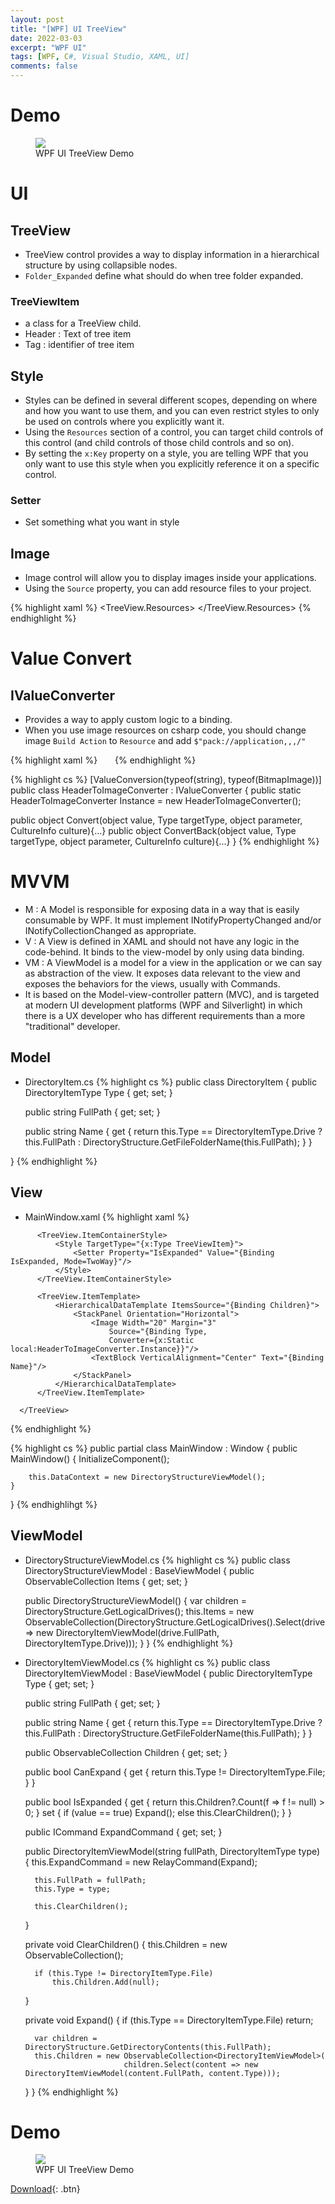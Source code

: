 ```yaml
---
layout: post
title: "[WPF] UI TreeView"
date: 2022-03-03
excerpt: "WPF UI"
tags: [WPF, C#, Visual Studio, XAML, UI]
comments: false
---
```


# Demo

<figure>
  <a href="/assets/img/posts/wpf_ui_treeview/demo.jpg"><img src="/assets/img/posts/wpf_ui_treeview/demo.jpg"></a>
	<figcaption>WPF UI TreeView Demo</figcaption>
</figure>

# UI

## TreeView
  - TreeView control provides a way to display information in a hierarchical structure by using collapsible nodes.
  - `Folder_Expanded` define what should do when tree folder expanded.

### TreeViewItem
  - a class for a TreeView child.
  - Header : Text of tree item
  - Tag : identifier of tree item

## Style
  - Styles can be defined in several different scopes, depending on where and how you want to use them, and you can even restrict styles to only be used on controls where you explicitly want it.
  - Using the `Resources` section of a control, you can target child controls of this control (and child controls of those child controls and so on).
  - By setting the `x:Key` property on a style, you are telling WPF that you only want to use this style when you explicitly reference it on a specific control. 

### Setter
  - Set something what you want in style

## Image
  - Image control will allow you to display images inside your applications.
  - Using the `Source` property, you can add resource files to your project.

{% highlight xaml %}
  <Grid>
    <TreeView x:Name="FolderView">
      <TreeView.Resources>
        <Style TargetType="{x:Type TreeViewItem}">
          <Setter Property="HeaderTemplate">
            <DataTemplate>
              <StackPanel Orientation="Horizontal">
                <Image Width="20" Margin="3" Source="Image/drive.png"/>
                <TextBlock VerticalAlignment="Center" Text="{Binding}"/>
              </StackPanel>
            </DataTemplate>
          </Setter>
        </Style>
      </TreeView.Resources>
    </TreeView>
  </Grid>
{% endhighlight %}

# Value Convert

## IValueConverter
  - Provides a way to apply custom logic to a binding.
  - When you use image resources on csharp code, you should change image `Build Action` to `Resource` and add `$"pack://application,,,/"`

{% highlight xaml %}
<Image Width="20" Margin="3" Source="{Binding RelativeSource={RelativeSource Mode=FindAncestor, AncestorType={x:Type TreeViewItem}}, Path=Tag, Converter={x:Static local:HeaderToImageConverter.Instance}}"/>
{% endhighlight %}

{% highlight cs %}
[ValueConversion(typeof(string), typeof(BitmapImage))]
public class HeaderToImageConverter : IValueConverter
{
  public static HeaderToImageConverter Instance = new HeaderToImageConverter();

  public object Convert(object value, Type targetType, object parameter, CultureInfo culture){...}
  public object ConvertBack(object value, Type targetType, object parameter, CultureInfo culture){...}
}
{% endhighlight %}

# MVVM
  - M : A Model is responsible for exposing data in a way that is easily consumable by WPF. It must implement INotifyPropertyChanged and/or INotifyCollectionChanged as appropriate.
  - V : A View is defined in XAML and should not have any logic in the code-behind. It binds to the view-model by only using data binding.
  - VM : A ViewModel is a model for a view in the application or we can say as abstraction of the view. It exposes data relevant to the view and exposes the behaviors for the views, usually with Commands.
  - It is based on the Model-view-controller pattern (MVC), and is targeted at modern UI development platforms (WPF and Silverlight) in which there is a UX developer who has different requirements than a more "traditional" developer.

## Model

* DirectoryItem.cs
{% highlight cs %}
public class DirectoryItem
{
    public DirectoryItemType Type { get; set; }

    public string FullPath { get; set; }

    public string Name { get { return this.Type == DirectoryItemType.Drive ? this.FullPath : DirectoryStructure.GetFileFolderName(this.FullPath); } }

}
{% endhighlight %}

## View
* MainWindow.xaml
{% highlight xaml %}
<Grid>
      <TreeView x:Name="FolderView" ItemsSource="{Binding Items}">

          <TreeView.ItemContainerStyle>
              <Style TargetType="{x:Type TreeViewItem}">
                  <Setter Property="IsExpanded" Value="{Binding IsExpanded, Mode=TwoWay}"/>
              </Style>
          </TreeView.ItemContainerStyle>

          <TreeView.ItemTemplate>
              <HierarchicalDataTemplate ItemsSource="{Binding Children}">
                  <StackPanel Orientation="Horizontal">
                      <Image Width="20" Margin="3"
                          Source="{Binding Type,
                          Converter={x:Static local:HeaderToImageConverter.Instance}}"/>
                      <TextBlock VerticalAlignment="Center" Text="{Binding Name}"/>
                  </StackPanel>
              </HierarchicalDataTemplate>
          </TreeView.ItemTemplate>

      </TreeView>
  </Grid>
{% endhighlight %}

{% highlight cs %}
public partial class MainWindow : Window
{
    public MainWindow()
    {
        InitializeComponent();

        this.DataContext = new DirectoryStructureViewModel();
    }
}
{% endhighlihgt %}

## ViewModel
* DirectoryStructureViewModel.cs
{% highlight cs %}
public class DirectoryStructureViewModel : BaseViewModel
{
    public ObservableCollection<DirectoryItemViewModel> Items { get; set; }

    public DirectoryStructureViewModel()
    {
        var children = DirectoryStructure.GetLogicalDrives();
        this.Items = new ObservableCollection<DirectoryItemViewModel>(DirectoryStructure.GetLogicalDrives().Select(drive => new DirectoryItemViewModel(drive.FullPath, DirectoryItemType.Drive)));
    }
}
{% endhighlight %}

* DirectoryItemViewModel.cs
{% highlight cs %}
public class DirectoryItemViewModel : BaseViewModel
{
    public DirectoryItemType Type { get; set; }
    
    public string FullPath { get; set; }

    public string Name { get { return this.Type == DirectoryItemType.Drive ? this.FullPath : DirectoryStructure.GetFileFolderName(this.FullPath); } }

    public ObservableCollection<DirectoryItemViewModel> Children { get; set; }

    public bool CanExpand { get { return this.Type != DirectoryItemType.File; } }

    public bool IsExpanded
    {
        get
        {
            return this.Children?.Count(f => f != null) > 0;
        }
        set
        {
            if (value == true)
                Expand();
            else
                this.ClearChildren();
        }
    }

    public ICommand ExpandCommand { get; set; }

    public DirectoryItemViewModel(string fullPath, DirectoryItemType type)
    {
        this.ExpandCommand = new RelayCommand(Expand);

        this.FullPath = fullPath;
        this.Type = type;

        this.ClearChildren();
    }

    private void ClearChildren()
    {
        this.Children = new ObservableCollection<DirectoryItemViewModel>();

        if (this.Type != DirectoryItemType.File)
            this.Children.Add(null);
    }

    private void Expand()
    {
        if (this.Type == DirectoryItemType.File)
            return;

        var children = DirectoryStructure.GetDirectoryContents(this.FullPath);
        this.Children = new ObservableCollection<DirectoryItemViewModel>(
                            children.Select(content => new DirectoryItemViewModel(content.FullPath, content.Type)));
    }
}
{% endhighlight %}

# Demo

<figure>
  <a href="/assets/img/posts/wpf_ui_treeview/demo.jpg"><img src="/assets/img/posts/wpf_ui_treeview/demo.jpg"></a>
	<figcaption>WPF UI TreeView Demo</figcaption>
</figure>

[Download](https://github.com/leehuhlee/WPF){: .btn}